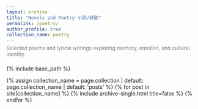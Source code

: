 ```yaml
---
layout: archive
title: "Novels and Poetry 小說/詩歌"
permalink: /poetry/
author_profile: true
collection_name: poetry
---
```


<div class="page__intro" style="margin-bottom:1.5em;">
  <p style="color:#777; font-size:0.95em; margin-top:-10px;">
    Selected poems and lyrical writings exploring memory, emotion, and cultural identity.
  </p>
</div>

{% include base_path %}

{% assign collection_name = page.collection | default: page.collection_name | default: 'posts' %}
{% for post in site[collection_name] %}
  {% include archive-single.html title=false %}
{% endfor %}

